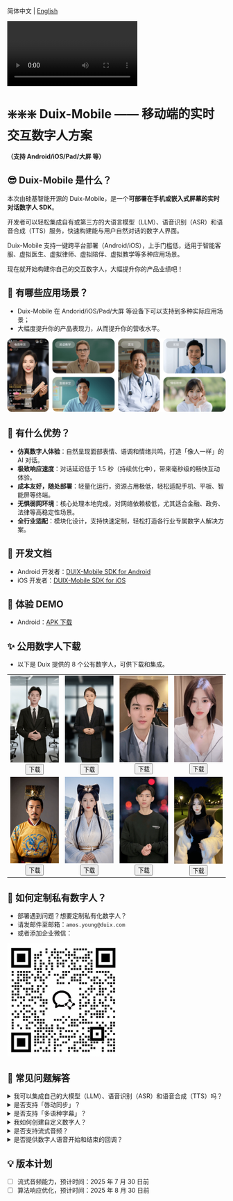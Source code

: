 简体中文 | [English](/README_en.md)

<video src="https://github.com/user-attachments/assets/10aae294-8d15-4fcb-bd80-d069a0d3b41d">Duix-Mobile</video>

# ❇️❇️❇️ Duix-Mobile —— 移动端的实时交互数字人方案

**（支持 Android/iOS/Pad/大屏 等）**

## 😎 Duix-Mobile 是什么？

本次由硅基智能开源的 Duix-Mobile，是一个**可部署在手机或嵌入式屏幕的实时对话数字人 SDK**。

开发者可以轻松集成自有或第三方的大语言模型（LLM）、语音识别（ASR）和语音合成（TTS）服务，快速构建能与用户自然对话的数字人界面。

Duix-Mobile 支持一键跨平台部署（Android/iOS），上手门槛低，适用于智能客服、虚拟医生、虚拟律师、虚拟陪伴、虚拟教学等多种应用场景。

现在就开始构建你自己的交互数字人，大幅提升你的产品业绩吧！

## 🤩 有哪些应用场景？

- Duix-Mobile 在 Andorid/iOS/Pad/大屏 等设备下可以支持到多种实际应用场景；
- 大幅度提升你的产品表现力，从而提升你的营收水平。

![](./res/example.png)

## 🥳 有什么优势？

- **仿真数字人体验**：自然呈现面部表情、语调和情绪共鸣，打造「像人一样」的 AI 对话。
- **极致响应速度**：对话延迟低于 1.5 秒（持续优化中），带来毫秒级的畅快互动体验。
- **成本友好，随处部署**：轻量化运行，资源占用极低，轻松适配手机、平板、智能屏等终端。
- **无惧弱网环境**：核心处理本地完成，对网络依赖极低，尤其适合金融、政务、法律等高稳定性场景。
- **全行业适配**：模块化设计，支持快速定制，轻松打造各行业专属数字人解决方案。

## 📑 开发文档

- Android 开发者：[DUIX-Mobile SDK for Android](https://github.com/GuijiAI/duix.ai/blob/main/duix-android/dh_aigc_android/README_en.md)
- iOS 开发者：[DUIX-Mobile SDK for iOS](https://github.com/GuijiAI/duix.ai/blob/main/duix-ios/GJLocalDigitalDemo/GJLocalDigitalSDK_en.md)

## 💚 体验 DEMO

- Android：[APK 下载](https://github.com/duixcom/Duix.mobile/blob/main/duix-android/test-release.apk)

## ✨ 公用数字人下载 

- 以下是 Duix 提供的 8 个公有数字人，可供下载和集成。

<table>
  <tr>
    <td align="center">
      <img src="./res/avatar/1.png" alt="Model 1" width="100%"><br>
      <a href="https://github.com/duixcom/Duix.mobile/releases/download/v1.0.0/gj_1.zip"><button>下载</button></a>
    </td>
    <td align="center">
      <img src="./res/avatar/2.png" alt="Model 2" width="100%"><br>
      <a href="https://github.com/duixcom/Duix.mobile/releases/download/v1.0.0/gj_2.zip"><button>下载</button></a>
    </td>
    <td align="center">
      <img src="./res/avatar/3.png" alt="Model 3" width="100%"><br>
      <a href="https://github.com/duixcom/Duix.mobile/releases/download/v1.0.0/gj_3.zip"><button>下载</button></a>
    </td>
    <td align="center">
      <img src="./res/avatar/8.png" alt="Model 8" width="100%"><br>
      <a href="https://github.com/duixcom/Duix.mobile/releases/download/v1.0.0/gj_8.zip"><button>下载</button></a>
    </td>
  </tr>
  <tr>
    <td align="center">
      <img src="./res/avatar/5.jpg" alt="Model 5" width="100%"><br>
      <a href="https://github.com/duixcom/Duix.mobile/releases/download/v1.0.0/gj_5.zip"><button>下载</button></a>
    </td>
    <td align="center">
      <img src="./res/avatar/6.png" alt="Model 6" width="100%"><br>
      <a href="https://github.com/duixcom/Duix.mobile/releases/download/v1.0.0/gj_6.zip"><button>下载</button></a>
    </td>
    <td align="center">
      <img src="./res/avatar/7.jpg" alt="Model 7" width="100%"><br>
      <a href="https://github.com/duixcom/Duix.mobile/releases/download/v1.0.0/gj_7.zip"><button>下载</button></a>
    </td>
    <td align="center">
      <img src="./res/avatar/4.png" alt="Model 4" width="100%"><br>
      <a href="https://github.com/duixcom/Duix.mobile/releases/download/v1.0.0/gj_4.zip"><button>下载</button></a>
    </td>
  </tr>
</table>

## 🤗 如何定制私有数字人？

- 部署遇到问题？想要定制私有化数字人？
- 请发邮件至邮箱：`amos.young@duix.com`
- 或者添加企业微信：

<img src="./res/contact.png" alt="企业微信" width="260">

## 🙌 常见问题解答

<details>
<summary>我可以集成自己的大模型（LLM）、语音识别（ASR）和语音合成（TTS）吗？</summary>

当然可以，你可以将 Duix-Mobile 的数字人与你的自己 LLM、ASR 和 TTS 进行集成。

</details>

<details>
<summary>是否支持「唇动同步」？</summary>

支持。

</details>

<details>
<summary>是否支持「多语种字幕」？</summary>

支持。

</details>

<details>
<summary>我如何创建自定义数字人？</summary>

我们提供了 8 个公有数字人，如需额外定制，请联系上方的企业微信。

通常录制 15 秒至 2 分钟的视频即可完成定制过程，简单便捷。

</details>

<details>
<summary>是否支持流式音频？</summary>

流式音频目前还处于开发阶段；

如需你当前阶段需要，请联系上方的企业微信。

</details>

<details>
<summary>是否提供数字人语音开始和结束的回调？</summary>

是的，我们提供语音开始和结束的回调文档。

</details>

## 💡 版本计划

- [ ]  流式音频能力，预计时间：2025 年 7 月 30 日前
- [ ]  算法响应优化，预计时间：2025 年 8 月 30 日前
